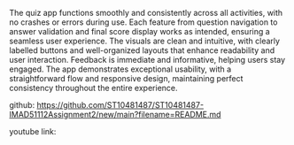 The quiz app functions smoothly and consistently across all activities, with no crashes or errors during use. Each feature from question navigation to answer validation and final score display works as intended, ensuring a seamless user experience. 
The visuals are clean and intuitive, with clearly labelled buttons and well-organized layouts that enhance readability and user interaction. Feedback is immediate and informative, helping users stay engaged.
The app demonstrates exceptional usability, with a straightforward flow and responsive design, maintaining perfect consistency throughout the entire experience. 

github:
https://github.com/ST10481487/ST10481487-IMAD51112Assignment2/new/main?filename=README.md

youtube link:


